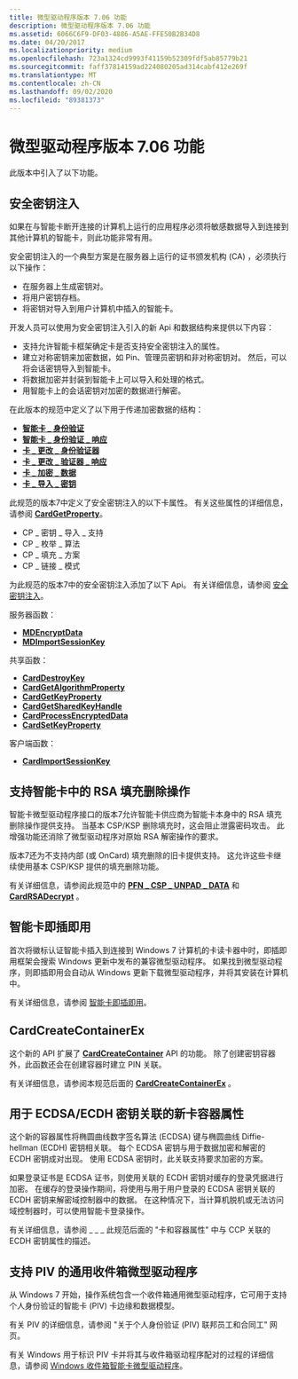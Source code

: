 ```yaml
---
title: 微型驱动程序版本 7.06 功能
description: 微型驱动程序版本 7.06 功能
ms.assetid: 6066C6F9-DF03-4886-A5AE-FFE50B2B34D8
ms.date: 04/20/2017
ms.localizationpriority: medium
ms.openlocfilehash: 723a1324cd9993f41159b52309fdf5ab85779b21
ms.sourcegitcommit: faff37814159ad224080205ad314cabf412e269f
ms.translationtype: MT
ms.contentlocale: zh-CN
ms.lasthandoff: 09/02/2020
ms.locfileid: "89381373"
---
```

# <a name="minidriver-version-706-features"></a>微型驱动程序版本 7.06 功能


此版本中引入了以下功能。

## <a name="span-idsecure_key_injectionspanspan-idsecure_key_injectionspanspan-idsecure_key_injectionspansecure-key-injection"></a><span id="Secure_Key_Injection"></span><span id="secure_key_injection"></span><span id="SECURE_KEY_INJECTION"></span>安全密钥注入


如果在与智能卡断开连接的计算机上运行的应用程序必须将敏感数据导入到连接到其他计算机的智能卡，则此功能非常有用。

安全密钥注入的一个典型方案是在服务器上运行的证书颁发机构 (CA) ，必须执行以下操作：

-   在服务器上生成密钥对。
-   将用户密钥存档。
-   将密钥对导入到用户计算机中插入的智能卡。

开发人员可以使用为安全密钥注入引入的新 Api 和数据结构来提供以下内容：

-   支持允许智能卡框架确定卡是否支持安全密钥注入的属性。
-   建立对称密钥来加密数据，如 Pin、管理员密钥和非对称密钥对。 然后，可以将会话密钥导入到智能卡。
-   将数据加密并封装到智能卡上可以导入和处理的格式。
-   用智能卡上的会话密钥对加密的数据进行解密。

在此版本的规范中定义了以下用于传递加密数据的结构：

-   [**智能卡 \_ 身份验证**](/previous-versions/dn468744(v=vs.85))
-   [**智能卡 \_ 身份验证 \_ 响应**](/previous-versions/dn468745(v=vs.85))
-   [**卡 \_ 更改 \_ 身份验证器**](/previous-versions/dn468746(v=vs.85))
-   [**卡 \_ 更改 \_ 验证器 \_ 响应**](/previous-versions/dn468747(v=vs.85))
-   [**卡 \_ 加密 \_ 数据**](/previous-versions/dn468749(v=vs.85))
-   [**卡 \_ 导入 \_ 密钥**](/previous-versions/dn468750(v=vs.85))

此规范的版本7中定义了安全密钥注入的以下卡属性。 有关这些属性的详细信息，请参阅 [**CardGetProperty**](/previous-versions/dn468729(v=vs.85))。

-   CP \_ 密钥 \_ 导入 \_ 支持
-   CP \_ 枚举 \_ 算法
-   CP \_ 填充 \_ 方案
-   CP \_ 链接 \_ 模式

为此规范的版本7中的安全密钥注入添加了以下 Api。 有关详细信息，请参阅 [安全密钥注入](secure-key-injection.md)。

服务器函数：

-   [**MDEncryptData**](/previous-versions/dn468756(v=vs.85))
-   [**MDImportSessionKey**](/previous-versions/dn468757(v=vs.85))

共享函数：

-   [**CardDestroyKey**](/previous-versions/dn468720(v=vs.85))
-   [**CardGetAlgorithmProperty**](/previous-versions/dn468722(v=vs.85))
-   [**CardGetKeyProperty**](/previous-versions/dn468728(v=vs.85))
-   [**CardGetSharedKeyHandle**](/previous-versions/dn468730(v=vs.85))
-   [**CardProcessEncryptedData**](/previous-versions/dn468732(v=vs.85))
-   [**CardSetKeyProperty**](/previous-versions/dn468739(v=vs.85))

客户端函数：

-   [**CardImportSessionKey**](/previous-versions/dn468731(v=vs.85))

## <a name="span-idsupport_for_rsa_padding_removal_operations_in_the_smart_cardspanspan-idsupport_for_rsa_padding_removal_operations_in_the_smart_cardspanspan-idsupport_for_rsa_padding_removal_operations_in_the_smart_cardspansupport-for-rsa-padding-removal-operations-in-the-smart-card"></a><span id="Support_for_RSA_Padding_Removal_Operations_in_the_Smart_Card"></span><span id="support_for_rsa_padding_removal_operations_in_the_smart_card"></span><span id="SUPPORT_FOR_RSA_PADDING_REMOVAL_OPERATIONS_IN_THE_SMART_CARD"></span>支持智能卡中的 RSA 填充删除操作


智能卡微型驱动程序接口的版本7允许智能卡供应商为智能卡本身中的 RSA 填充删除操作提供支持。 当基本 CSP/KSP 删除填充时，这会阻止泄露密码攻击。 此增强功能还消除了微型驱动程序对原始 RSA 解密操作的要求。

版本7还为不支持内部 (或 OnCard) 填充删除的旧卡提供支持。 这允许这些卡继续使用基本 CSP/KSP 提供的填充删除功能。

有关详细信息，请参阅此规范中的 [**PFN \_ CSP \_ UNPAD \_ DATA**](/previous-versions/dn468771(v=vs.85)) 和 [**CardRSADecrypt**](/previous-versions/dn468737(v=vs.85)) 。

## <a name="span-idsmart_card_plug_and_playspanspan-idsmart_card_plug_and_playspanspan-idsmart_card_plug_and_playspansmart-card-plug-and-play"></a><span id="Smart_Card_Plug_and_Play"></span><span id="smart_card_plug_and_play"></span><span id="SMART_CARD_PLUG_AND_PLAY"></span>智能卡即插即用


首次将徽标认证智能卡插入到连接到 Windows 7 计算机的卡读卡器中时，即插即用框架会搜索 Windows 更新中发布的兼容微型驱动程序。 如果找到微型驱动程序，则即插即用会自动从 Windows 更新下载微型驱动程序，并将其安装在计算机中。

有关详细信息，请参阅 [智能卡即插即用](smart-card-plug-and-play.md)。

## <a name="span-id_cardcreatecontainerexspanspan-id_cardcreatecontainerexspanspan-id_cardcreatecontainerexspan-cardcreatecontainerex"></a><span id="_CardCreateContainerEx"></span><span id="_cardcreatecontainerex"></span><span id="_CARDCREATECONTAINEREX"></span> CardCreateContainerEx


这个新的 API 扩展了 [**CardCreateContainer**](/previous-versions/dn468708(v=vs.85)) API 的功能。 除了创建密钥容器外，此函数还会在创建容器时建立 PIN 关联。

有关详细信息，请参阅本规范后面的 [**CardCreateContainerEx**](/previous-versions/dn468709(v=vs.85)) 。

## <a name="span-idnew_card_container_property_for_ecdsa_ecdh_key_associationspanspan-idnew_card_container_property_for_ecdsa_ecdh_key_associationspanspan-idnew_card_container_property_for_ecdsa_ecdh_key_associationspannew-card-container-property-for-ecdsaecdh-key-association"></a><span id="New_Card_Container_Property_for_ECDSA_ECDH_Key_Association"></span><span id="new_card_container_property_for_ecdsa_ecdh_key_association"></span><span id="NEW_CARD_CONTAINER_PROPERTY_FOR_ECDSA_ECDH_KEY_ASSOCIATION"></span>用于 ECDSA/ECDH 密钥关联的新卡容器属性


这个新的容器属性将椭圆曲线数字签名算法 (ECDSA) 键与椭圆曲线 Diffie-hellman (ECDH) 密钥相关联。 每个 ECDSA 密钥与用于数据加密和解密的 ECDH 密钥成对出现。 使用 ECDSA 密钥时，此关联支持要求加密的方案。

如果登录证书是 ECDSA 证书，则使用关联的 ECDH 密钥对缓存的登录凭据进行加密。 在缓存的登录操作期间，将使用与用于用户登录的 ECDSA 密钥关联的 ECDH 密钥来解密域控制器中的数据。 在这种情况下，当计算机脱机或无法访问域控制器时，可以使用智能卡登录操作。

有关详细信息，请参阅 \_ \_ \_ 此规范后面的 "卡和容器属性" 中与 CCP 关联的 ECDH 密钥属性的描述。

## <a name="span-idgeneric_inbox_minidriver_that_supports_pivspanspan-idgeneric_inbox_minidriver_that_supports_pivspanspan-idgeneric_inbox_minidriver_that_supports_pivspangeneric-inbox-minidriver-that-supports-piv"></a><span id="Generic_Inbox_Minidriver_that_Supports_PIV"></span><span id="generic_inbox_minidriver_that_supports_piv"></span><span id="GENERIC_INBOX_MINIDRIVER_THAT_SUPPORTS_PIV"></span>支持 PIV 的通用收件箱微型驱动程序


从 Windows 7 开始，操作系统包含一个收件箱通用微型驱动程序，它可用于支持个人身份验证的智能卡 (PIV) 卡边缘和数据模型。

有关 PIV 的详细信息，请参阅 "关于个人身份验证 (PIV) 联邦员工和合同工" 网页。

有关 Windows 用于标识 PIV 卡并将其与收件箱驱动程序配对的过程的详细信息，请参阅 [Windows 收件箱智能卡微型驱动程序](windows-inbox-smart-card-minidriver.md)。

 

